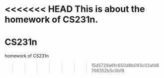 <<<<<<< HEAD
This is about the homework of CS231n.
=======
# CS231n
homework of CS231n
>>>>>>> 15d5729a6fc650d8b093c02afd6768352b5c0bf8
